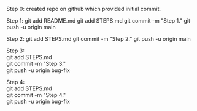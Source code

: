 Step 0: created repo on github which provided initial commit.

Step 1: git add README.md
		git add STEPS.md
		git commit -m "Step 1."
		git push -u origin main

Step 2: git add STEPS.md
		git commit -m "Step 2."
		git push -u origin main

Step 3:<br> 
git add STEPS.md<br>
git commit -m "Step 3."<br>
git push -u origin bug-fix<br>

Step 4:<br> 
git add STEPS.md<br>
git commit -m "Step 4."<br>
git push -u origin bug-fix<br>